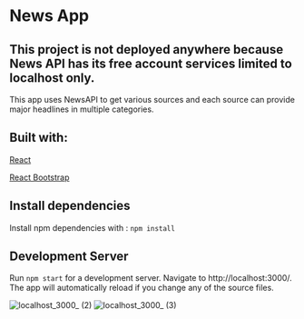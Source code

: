 # News App

## This project is not deployed anywhere because News API has its free account services limited to localhost only.

This app uses NewsAPI to get various sources and each source can provide major headlines in multiple categories.

## Built with: 

[React](https://reactjs.org/)

[React Bootstrap](https://react-bootstrap.github.io/)


## Install dependencies
Install npm dependencies with : ```npm install```

## Development Server
Run ```npm start``` for a development server. Navigate to http://localhost:3000/. The app will automatically reload if you change any of the source files.



![localhost_3000_ (2)](https://user-images.githubusercontent.com/93302320/165682476-b05c551e-c8b5-4612-ba5b-f6c01f982db7.png)
![localhost_3000_ (3)](https://user-images.githubusercontent.com/93302320/165682466-957b9c94-7bc3-45c0-985f-bac956e3be98.png)
